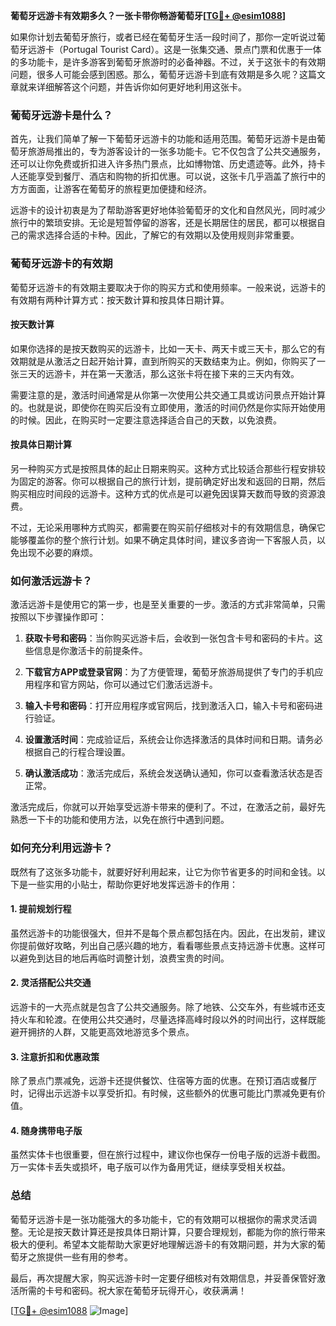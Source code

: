 **葡萄牙远游卡有效期多久？一张卡带你畅游葡萄牙[[TG💪+ @esim1088](https://t.me/s/esim1088)]**

如果你计划去葡萄牙旅行，或者已经在葡萄牙生活一段时间了，那你一定听说过葡萄牙远游卡（Portugal Tourist Card）。这是一张集交通、景点门票和优惠于一体的多功能卡，是许多游客到葡萄牙旅游时的必备神器。不过，关于这张卡的有效期问题，很多人可能会感到困惑。那么，葡萄牙远游卡到底有效期是多久呢？这篇文章就来详细解答这个问题，并告诉你如何更好地利用这张卡。

### 葡萄牙远游卡是什么？

首先，让我们简单了解一下葡萄牙远游卡的功能和适用范围。葡萄牙远游卡是由葡萄牙旅游局推出的，专为游客设计的一张多功能卡。它不仅包含了公共交通服务，还可以让你免费或折扣进入许多热门景点，比如博物馆、历史遗迹等。此外，持卡人还能享受到餐厅、酒店和购物的折扣优惠。可以说，这张卡几乎涵盖了旅行中的方方面面，让游客在葡萄牙的旅程更加便捷和经济。

远游卡的设计初衷是为了帮助游客更好地体验葡萄牙的文化和自然风光，同时减少旅行中的繁琐安排。无论是短暂停留的游客，还是长期居住的居民，都可以根据自己的需求选择合适的卡种。因此，了解它的有效期以及使用规则非常重要。

### 葡萄牙远游卡的有效期

葡萄牙远游卡的有效期主要取决于你的购买方式和使用频率。一般来说，远游卡的有效期有两种计算方式：按天数计算和按具体日期计算。

#### 按天数计算

如果你选择的是按天数购买的远游卡，比如一天卡、两天卡或三天卡，那么它的有效期就是从激活之日起开始计算，直到所购买的天数结束为止。例如，你购买了一张三天的远游卡，并在第一天激活，那么这张卡将在接下来的三天内有效。

需要注意的是，激活时间通常是从你第一次使用公共交通工具或访问景点开始计算的。也就是说，即使你在购买后没有立即使用，激活的时间仍然是你实际开始使用的时候。因此，在购买时一定要注意选择适合自己的天数，以免浪费。

#### 按具体日期计算

另一种购买方式是按照具体的起止日期来购买。这种方式比较适合那些行程安排较为固定的游客。你可以根据自己的旅行计划，提前确定好出发和返回的日期，然后购买相应时间段的远游卡。这种方式的优点是可以避免因误算天数而导致的资源浪费。

不过，无论采用哪种方式购买，都需要在购买前仔细核对卡的有效期信息，确保它能够覆盖你的整个旅行计划。如果不确定具体时间，建议多咨询一下客服人员，以免出现不必要的麻烦。

### 如何激活远游卡？

激活远游卡是使用它的第一步，也是至关重要的一步。激活的方式非常简单，只需按照以下步骤操作即可：

1. **获取卡号和密码**：当你购买远游卡后，会收到一张包含卡号和密码的卡片。这些信息是你激活卡的前提条件。
   
2. **下载官方APP或登录官网**：为了方便管理，葡萄牙旅游局提供了专门的手机应用程序和官方网站，你可以通过它们激活远游卡。

3. **输入卡号和密码**：打开应用程序或官网后，找到激活入口，输入卡号和密码进行验证。

4. **设置激活时间**：完成验证后，系统会让你选择激活的具体时间和日期。请务必根据自己的行程合理设置。

5. **确认激活成功**：激活完成后，系统会发送确认通知，你可以查看激活状态是否正常。

激活完成后，你就可以开始享受远游卡带来的便利了。不过，在激活之前，最好先熟悉一下卡的功能和使用方法，以免在旅行中遇到问题。

### 如何充分利用远游卡？

既然有了这张多功能卡，就要好好利用起来，让它为你节省更多的时间和金钱。以下是一些实用的小贴士，帮助你更好地发挥远游卡的作用：

#### 1. 提前规划行程

虽然远游卡的功能很强大，但并不是每个景点都包括在内。因此，在出发前，建议你提前做好攻略，列出自己感兴趣的地方，看看哪些景点支持远游卡优惠。这样可以避免到达目的地后再临时调整计划，浪费宝贵的时间。

#### 2. 灵活搭配公共交通

远游卡的一大亮点就是包含了公共交通服务。除了地铁、公交车外，有些城市还支持火车和轮渡。在使用公共交通时，尽量选择高峰时段以外的时间出行，这样既能避开拥挤的人群，又能更高效地游览多个景点。

#### 3. 注意折扣和优惠政策

除了景点门票减免，远游卡还提供餐饮、住宿等方面的优惠。在预订酒店或餐厅时，记得出示远游卡以享受折扣。有时候，这些额外的优惠可能比门票减免更有价值。

#### 4. 随身携带电子版

虽然实体卡也很重要，但在旅行过程中，建议你也保存一份电子版的远游卡截图。万一实体卡丢失或损坏，电子版可以作为备用凭证，继续享受相关权益。

### 总结

葡萄牙远游卡是一张功能强大的多功能卡，它的有效期可以根据你的需求灵活调整。无论是按天数计算还是按具体日期计算，只要合理规划，都能为你的旅行带来极大的便利。希望本文能帮助大家更好地理解远游卡的有效期问题，并为大家的葡萄牙之旅提供一些有用的参考。

最后，再次提醒大家，购买远游卡时一定要仔细核对有效期信息，并妥善保管好激活所需的卡号和密码。祝大家在葡萄牙玩得开心，收获满满！

[[TG💪+ @esim1088](https://t.me/s/esim1088) ![Image](https://i.postimg.cc/4NQfJmqS/Snipaste-2025-05-13-00-14-12.png)]